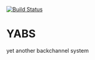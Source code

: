 [![Build Status](https://magnum.travis-ci.com/j0h/YABS.svg?token=yKziNmy5xjivzcWe6Fzo&branch=master)](https://magnum.travis-ci.com/j0h/YABS)

YABS
====

yet another backchannel system
